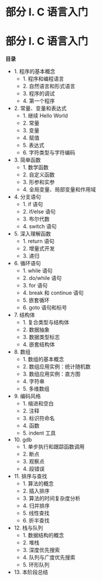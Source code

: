 # 部分 I. C 语言入门

# 部分 I. C 语言入门

**目录**

*   1\. 程序的基本概念
    *   1\. 程序和编程语言
    *   2\. 自然语言和形式语言
    *   3\. 程序的调试
    *   4\. 第一个程序
*   2\. 常量、变量和表达式
    *   1\. 继续 Hello World
    *   2\. 常量
    *   3\. 变量
    *   4\. 赋值
    *   5\. 表达式
    *   6\. 字符类型与字符编码
*   3\. 简单函数
    *   1\. 数学函数
    *   2\. 自定义函数
    *   3\. 形参和实参
    *   4\. 全局变量、局部变量和作用域
*   4\. 分支语句
    *   1\. if 语句
    *   2\. if/else 语句
    *   3\. 布尔代数
    *   4\. switch 语句
*   5\. 深入理解函数
    *   1\. return 语句
    *   2\. 增量式开发
    *   3\. 递归
*   6\. 循环语句
    *   1\. while 语句
    *   2\. do/while 语句
    *   3\. for 语句
    *   4\. break 和 continue 语句
    *   5\. 嵌套循环
    *   6\. goto 语句和标号
*   7\. 结构体
    *   1\. 复合类型与结构体
    *   2\. 数据抽象
    *   3\. 数据类型标志
    *   4\. 嵌套结构体
*   8\. 数组
    *   1\. 数组的基本概念
    *   2\. 数组应用实例：统计随机数
    *   3\. 数组应用实例：直方图
    *   4\. 字符串
    *   5\. 多维数组
*   9\. 编码风格
    *   1\. 缩进和空白
    *   2\. 注释
    *   3\. 标识符命名
    *   4\. 函数
    *   5\. indent 工具
*   10\. gdb
    *   1\. 单步执行和跟踪函数调用
    *   2\. 断点
    *   3\. 观察点
    *   4\. 段错误
*   11\. 排序与查找
    *   1\. 算法的概念
    *   2\. 插入排序
    *   3\. 算法的时间复杂度分析
    *   4\. 归并排序
    *   5\. 线性查找
    *   6\. 折半查找
*   12\. 栈与队列
    *   1\. 数据结构的概念
    *   2\. 堆栈
    *   3\. 深度优先搜索
    *   4\. 队列与广度优先搜索
    *   5\. 环形队列
*   13\. 本阶段总结